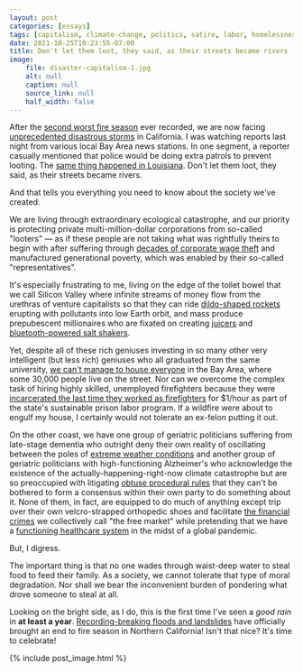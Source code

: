 ```yaml
---
layout: post
categories: [essays]
tags: [capitalism, climate-change, politics, satire, labor, homelessness]
date: 2021-10-25T10:23:55-07:00
title: Don't let them loot, they said, as their streets became rivers
image:
    file: disaster-capitalism-1.jpg
    alt: null
    caption: null
    source_link: null
    half_width: false
---
```


After the [second worst fire season](https://www.sfchronicle.com/california-wildfires/article/Is-this-fire-season-shaping-up-to-be-16368200.php) ever recorded, we are now facing [unprecedented disastrous storms](https://www.nytimes.com/2021/10/24/us/bomb-cyclone-california-atmospheric-river.html) in California. I was watching reports last night from various local Bay Area news stations. In one segment, a reporter casually mentioned that police would be doing extra patrols to prevent looting. The [same thing happened in Louisiana](https://www.motherjones.com/crime-justice/2021/08/hurricane-ida-criminalization-katrina-floodlines-patrols-police/). Don't let them loot, they said, as their streets became rivers.

<!--excerpt-->

And that tells you everything you need to know about the society we've created.

We are living through extraordinary ecological catastrophe, and our priority is protecting private multi-million-dollar corporations from so-called "looters" &mdash; as if these people are not taking what was rightfully theirs to begin with after suffering through [decades of corporate wage theft](https://livingwage.mit.edu/articles/85-15-an-hour-isn-t-enough-u-s-workers-need-a-living-wage) and manufactured generational poverty, which was enabled by their so-called "representatives".

It's especially frustrating to me, living on the edge of the toilet bowel that we call Silicon Valley where infinite streams of money flow from the urethras of venture capitalists so that they can ride [dildo-shaped rockets](https://nypost.com/2021/06/09/jeff-bezos-teased-over-phallic-shaped-rocket-blue-origin/) erupting with pollutants into low Earth orbit, and mass produce prepubescent millionaires who are fixated on creating [juicers](https://techcrunch.com/2017/09/01/rip-juicero-the-400-venture-backed-juice-machine/) and [bluetooth-powered salt shakers](https://lifehacker.com/is-this-bluetooth-salt-shaker-the-juicero-of-seasoning-1795131493).

Yet, despite all of these rich geniuses investing in so many other very intelligent (but less rich) geniuses who all graduated from the same university, [we can't manage to house everyone](http://www.bayareaeconomy.org/files/pdf/Homelessness_Report_2019_web.pdf) in the Bay Area, where some 30,000 people live on the street. Nor can we overcome the complex task of hiring highly skilled, unemployed firefighters because they were [incarcerated the last time they worked as firefighters](https://www.vice.com/amp/en/article/v7gaz8/california-relies-on-incarcerated-women-to-fight-wildfires-then-it-abandons-them) for $1/hour as part of the state's sustainable prison labor program. If a wildfire were about to engulf my house, I certainly would not tolerate an ex-felon putting it out.

On the other coast, we have one group of geriatric politicians suffering from late-stage dementia who outright deny their own reality of oscillating between the poles of [extreme weather conditions](https://nypost.com/2021/09/01/nyc-streets-subway-stations-overrun-by-flash-floods/) and another group of geriatric politicians with high-functioning Alzheimer's who acknowledge the existence of the actually-happening-right-now climate catastrophe but are so preoccupied with litigating [obtuse procedural rules](https://www.independent.co.uk/news/world/americas/us-politics/ilhan-omar-fillibuster-mcconnell-backbone-b1843366.html) that they can't be bothered to form a consensus within their own party to do something about it. None of them, in fact, are equipped to do much of anything except trip over their own velcro-strapped orthopedic shoes and facilitate [the financial crimes](https://www.cnbc.com/2021/10/18/the-wealthiest-10percent-of-americans-own-a-record-89percent-of-all-us-stocks.html) we collectively call "the free market" while pretending that we have a [functioning healthcare system](https://www.nytimes.com/2021/07/20/upshot/medical-debt-americans-medicaid.html) in the midst of a global pandemic.

But, I digress.

The important thing is that no one wades through waist-deep water to steal food to feed their family. As a society, we cannot tolerate that type of moral degradation. Nor shall we bear the inconvenient burden of pondering what drove someone to steal at all.

Looking on the bright side, as I do, this is the first time I've seen a _good rain_ in **at least a year**. [Recording-breaking floods and landslides](https://www.youtube.com/watch?v=tw0ygzrHmf4) have officially brought an end to fire season in Northern California! Isn't that nice? It's time to celebrate!

{% include post_image.html %}
